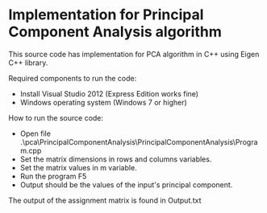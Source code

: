 Implementation for Principal Component Analysis algorithm
==========================================================
This source code has implementation for PCA algorithm in C++ using Eigen C++ library.

Required components to run the code:
- Install Visual Studio 2012 (Express Edition works fine)
- Windows operating system (Windows 7 or higher)

How to run the source code:
- Open file .\pca\PrincipalComponentAnalysis\PrincipalComponentAnalysis\Program.cpp
- Set the matrix dimensions in rows and columns variables.
- Set the matrix values in m variable.
- Run the program F5
- Output should be the values of the input's principal component.

The output of the assignment matrix is found in Output.txt